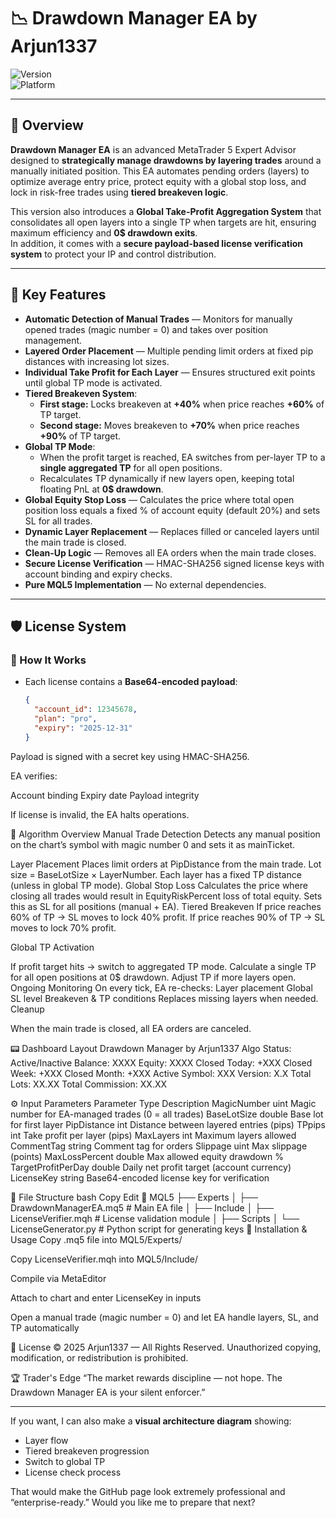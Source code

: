 # 📉 Drawdown Manager EA by Arjun1337

![Version](https://img.shields.io/badge/version-1.30-blue.svg)  
![Platform](https://img.shields.io/badge/platform-MetaTrader5-green.svg)

---

## 🚀 Overview

**Drawdown Manager EA** is an advanced MetaTrader 5 Expert Advisor designed to **strategically manage drawdowns by layering trades** around a manually initiated position. This EA automates pending orders (layers) to optimize average entry price, protect equity with a global stop loss, and lock in risk-free trades using **tiered breakeven logic**.

This version also introduces a **Global Take-Profit Aggregation System** that consolidates all open layers into a single TP when targets are hit, ensuring maximum efficiency and **0$ drawdown exits**.  
In addition, it comes with a **secure payload-based license verification system** to protect your IP and control distribution.

---

## 🎯 Key Features

- **Automatic Detection of Manual Trades** — Monitors for manually opened trades (magic number = 0) and takes over position management.
- **Layered Order Placement** — Multiple pending limit orders at fixed pip distances with increasing lot sizes.
- **Individual Take Profit for Each Layer** — Ensures structured exit points until global TP mode is activated.
- **Tiered Breakeven System**:
  - **First stage:** Locks breakeven at **+40%** when price reaches **+60%** of TP target.
  - **Second stage:** Moves breakeven to **+70%** when price reaches **+90%** of TP target.
- **Global TP Mode**:
  - When the profit target is reached, EA switches from per-layer TP to a **single aggregated TP** for all open positions.
  - Recalculates TP dynamically if new layers open, keeping total floating PnL at **0$ drawdown**.
- **Global Equity Stop Loss** — Calculates the price where total open position loss equals a fixed % of account equity (default 20%) and sets SL for all trades.
- **Dynamic Layer Replacement** — Replaces filled or canceled layers until the main trade is closed.
- **Clean-Up Logic** — Removes all EA orders when the main trade closes.
- **Secure License Verification** — HMAC-SHA256 signed license keys with account binding and expiry checks.
- **Pure MQL5 Implementation** — No external dependencies.

---

## 🛡 License System

### 🔹 How It Works
- Each license contains a **Base64-encoded payload**:
  ```json
  {
    "account_id": 12345678,
    "plan": "pro",
    "expiry": "2025-12-31"
  }
Payload is signed with a secret key using HMAC-SHA256.

EA verifies:

Account binding
Expiry date
Payload integrity

If license is invalid, the EA halts operations.

🧠 Algorithm Overview
Manual Trade Detection
Detects any manual position on the chart’s symbol with magic number 0 and sets it as mainTicket.

Layer Placement
Places limit orders at PipDistance from the main trade.
Lot size = BaseLotSize × LayerNumber.
Each layer has a fixed TP distance (unless in global TP mode).
Global Stop Loss
Calculates the price where closing all trades would result in EquityRiskPercent loss of total equity.
Sets this as SL for all positions (manual + EA).
Tiered Breakeven
If price reaches 60% of TP → SL moves to lock 40% profit.
If price reaches 90% of TP → SL moves to lock 70% profit.

Global TP Activation

If profit target hits → switch to aggregated TP mode.
Calculate a single TP for all open positions at 0$ drawdown.
Adjust TP if more layers open.
Ongoing Monitoring
On every tick, EA re-checks:
Layer placement
Global SL level
Breakeven & TP conditions
Replaces missing layers when needed.
Cleanup

When the main trade is closed, all EA orders are canceled.

📟 Dashboard Layout
Drawdown Manager
by Arjun1337
Algo Status: Active/Inactive
Balance: XXXX
Equity: XXXX
Closed Today: +XXX
Closed Week: +XXX
Closed Month: +XXX
Active Symbol: XXX
Version: X.X
Total Lots: XX.XX
Total Commission: XX.XX

⚙️ Input Parameters
Parameter	Type	Description
MagicNumber	uint	Magic number for EA-managed trades (0 = all trades)
BaseLotSize	double	Base lot for first layer
PipDistance	int	Distance between layered entries (pips)
TPpips	int	Take profit per layer (pips)
MaxLayers	int	Maximum layers allowed
CommentTag	string	Comment tag for orders
Slippage	uint	Max slippage (points)
MaxLossPercent	double	Max allowed equity drawdown %
TargetProfitPerDay	double	Daily net profit target (account currency)
LicenseKey	string	Base64-encoded license key for verification

📂 File Structure
bash
Copy
Edit
📁 MQL5
 ├── Experts
 │   ├── DrawdownManagerEA.mq5   # Main EA file
 │
 ├── Include
 │   ├── LicenseVerifier.mqh     # License validation module
 │
 ├── Scripts
 │   └── LicenseGenerator.py     # Python script for generating keys
🚦 Installation & Usage
Copy .mq5 file into MQL5/Experts/

Copy LicenseVerifier.mqh into MQL5/Include/

Compile via MetaEditor

Attach to chart and enter LicenseKey in inputs

Open a manual trade (magic number = 0) and let EA handle layers, SL, and TP automatically

📜 License
© 2025 Arjun1337 — All Rights Reserved.
Unauthorized copying, modification, or redistribution is prohibited.

🏆 Trader's Edge
“The market rewards discipline — not hope. The Drawdown Manager EA is your silent enforcer.”

---

If you want, I can also make a **visual architecture diagram** showing:  
- Layer flow  
- Tiered breakeven progression  
- Switch to global TP  
- License check process  

That would make the GitHub page look extremely professional and “enterprise-ready.” Would you like me to prepare that next?
